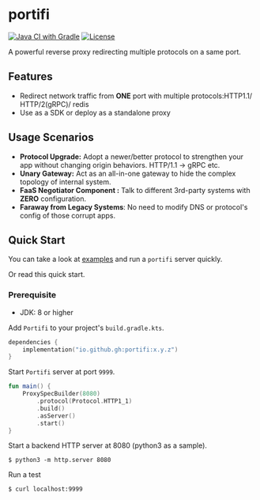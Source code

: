 # portifi

[![Java CI with Gradle](https://github.com/guohao/portifi/actions/workflows/gradle.yml/badge.svg)](https://github.com/guohao/portifi/actions/workflows/gradle.yml)
[![License](https://img.shields.io/github/license/guohao/portifi)](https://opensource.org/licenses/Apache-2.0)

A powerful reverse proxy redirecting multiple protocols on a same port.

## Features

- Redirect network traffic from **ONE** port with multiple protocols:HTTP1.1/ HTTP/2(gRPC)/ redis
- Use as a SDK or deploy as a standalone proxy

## Usage Scenarios

- **Protocol Upgrade:** Adopt a newer/better protocol to strengthen your app without changing origin behaviors. HTTP/1.1
  -> gRPC etc.
- **Unary Gateway:** Act as an all-in-one gateway to hide the complex topology of internal system.
- **FaaS Negotiator Component :** Talk to different 3rd-party systems with **ZERO** configuration.
- **Faraway from Legacy Systems**: No need to modify DNS or protocol's config of those corrupt apps.

## Quick Start

You can take a look at [examples](examples) and run a `portifi` server quickly.

Or read this quick start.

### Prerequisite

- JDK: 8 or higher

Add `Portifi` to your project's `build.gradle.kts`.

```kotlin
dependencies {
    implementation("io.github.gh:portifi:x.y.z")
}
```

Start `Portifi` server at port `9999`.

```kotlin
fun main() {
    ProxySpecBuilder(8080)
        .protocol(Protocol.HTTP1_1)
        .build()
        .asServer()
        .start()
}
```

Start a backend HTTP server at 8080 (python3 as a sample).

```shell
$ python3 -m http.server 8080
```

Run a test

```shell
$ curl localhost:9999
```
